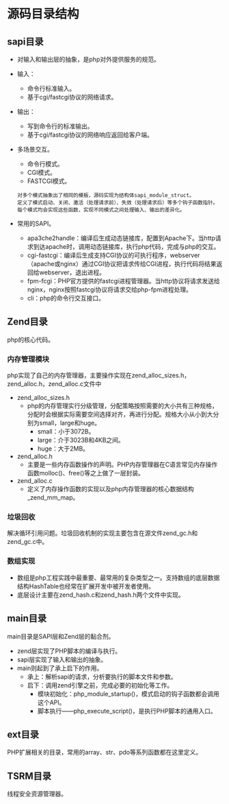 # 源码目录结构

## sapi目录
- 对输入和输出层的抽象，是php对外提供服务的规范。
- 输入：
    - 命令行标准输入。
    - 基于cgi/fastcgi协议的网络请求。
- 输出：
    - 写到命令行的标准输出。
    - 基于cgi/fastcgi协议的网络响应返回给客户端。
- 多场景交互。
    - 命令行模式。
    - CGI模式。
    - FASTCGI模式。

    ```
    对多个模式抽象出了相同的模板，源码实现为结构体sapi_module_struct。
    定义了模式启动、关闭、激活（处理请求前）、失效（处理请求后）等多个钩子函数指针。
    每个模式均会实现这些函数，实现不同模式之间处理输入、输出的差异化。
    ```
- 常用的SAPI。
    - apa3che2handle：编译后生成动态链接库，配置到Apache下。当http请求到达apache时，调用动态链接库，执行php代码，完成与php的交互。
    - cgi-fastcgi：编译后生成支持CGI协议的可执行程序，webserver（apache或nginx）通过CGI协议把请求传给CGI进程，执行代码将结果返回给webserver，退出进程。
    - fpm-fcgi：PHP官方提供的fastcgi进程管理器。当http协议将请求发送给nginx，nginx按照fastcgi协议将请求交给php-fpm进程处理。
    - cli：php的命令行交互接口。

## Zend目录
php的核心代码。

### 内存管理模块
php实现了自己的内存管理器，主要操作实现在zend_alloc_sizes.h，zend_alloc.h，zend_alloc.c文件中
- zend_alloc_sizes.h
    - php的内存管理实行分级管理，分配策略按照需要的大小共有三种规格，分配时会根据实际需要空间选择对齐，再进行分配。规格大小从小到大分别为small，large和huge。
        - small：小于3072B。
        - large：介于3023B和4KB之间。
        - huge：大于2MB。
- zend_alloc.h
    - 主要是一些内存函数操作的声明。PHP内存管理器在C语言常见内存操作函数molloc()、free()等之上做了一层封装。
- zend_alloc.c
    - 定义了内存操作函数的实现以及php内存管理器的核心数据结构_zend_mm_map。

### 垃圾回收
解决循环引用问题。垃圾回收机制的实现主要包含在源文件zend_gc.h和zend_gc.c中。

### 数组实现
- 数组是php工程实践中最重要、最常用的复杂类型之一。支持数组的底层数据结构HashTable也经常在扩展开发中被开发者使用。
- 底层设计主要在zend_hash.c和zend_hash.h两个文件中实现。

## main目录
main目录是SAPI层和Zend层的黏合剂。
- zend层实现了PHP脚本的编译与执行。
- sapi层实现了输入和输出的抽象。
- main则起到了承上启下的作用。
    - 承上：解析sapi的请求，分析要执行的脚本文件和参数。
    - 启下：调用zend引擎之前，完成必要的初始化等工作。
        - 模块初始化：php_module_startup()，模式启动的钩子函数都会调用这个API。
        - 脚本执行——php_execute_script()，是执行PHP脚本的通用入口。

## ext目录
PHP扩展相关的目录，常用的array、str、pdo等系列函数都在这里定义。

## TSRM目录
线程安全资源管理器。